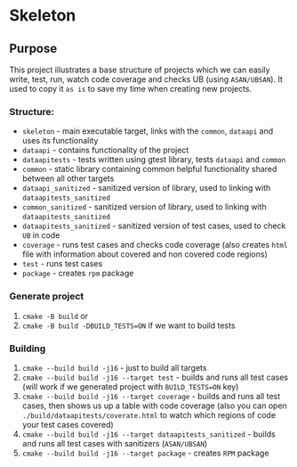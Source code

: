 # Skeleton

## Purpose
This project illustrates a base structure of projects which we can easily write, test, run, watch code coverage and checks UB (using `ASAN/UBSAN`).
It used to copy it `as is` to save my time when creating new projects.

### Structure: 
- `skeleton` - main executable target, links with the `common`, `dataapi` and uses its functionality
- `dataapi` - contains functionality of the project
- `dataapitests` - tests written using gtest library, tests `dataapi` and `common`
- `common` - static library containing common helpful functionality shared between all other targets
- `dataapi_sanitized` - sanitized version of library, used to linking with `dataapitests_sanitized`
- `common_sanitized` - sanitized version of library, used to linking with `dataapitests_sanitized`
- `dataapitests_sanitized` - sanitized version of test cases, used to check `UB` in code
- `coverage` - runs test cases and checks code coverage (also creates `html` file with information about covered and non covered code regions)
- `test` - runs test cases
- `package` - creates `rpm` package

### Generate project
1. `cmake -B build` or
2. `cmake -B build -DBUILD_TESTS=ON` if we want to build tests

### Building
1. `cmake --build build -j16` - just to build all targets
2. `cmake --build build -j16 --target test` - builds and runs all test cases (will work if we generated project with `BUILD_TESTS=ON` key)
3. `cmake --build build -j16 --target coverage` - builds and runs all test cases, then shows us up a table with code coverage (also you can open `./build/dataapitests/coverate.html` to watch which regions of code your test cases covered)
4. `cmake --build build -j16 --target dataapitests_sanitized` - builds and runs all test cases with sanitizers (`ASAN/UBSAN`)
5. `cmake --build build -j16 --target package` - creates `RPM` package

